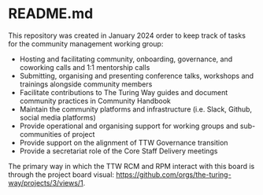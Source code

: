 # README.md

This repository was created in January 2024 order to keep track of tasks for the community management working group:

* Hosting and facilitating community, onboarding, governance, and coworking calls and 1:1 mentorship calls
* Submitting, organising and presenting conference talks, workshops and trainings alongside community members 
* Facilitate contributions to The Turing Way guides and document community practices in Community Handbook
* Maintain the community platforms and infrastructure (i.e. Slack, Github, social media platforms)
* Provide operational and organising support for working groups and sub-communities of project
* Provide support on the alignment of TTW Governance transition
* Provide a secretariat role of the Core Staff Delivery meetings

The primary way in which the TTW RCM and RPM interact with this board is through the project board visual: https://github.com/orgs/the-turing-way/projects/3/views/1. 

